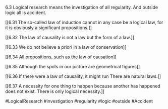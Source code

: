 6.3 Logical research means the investigation of all regularity. And outside logic all is accident.

[[6.31 The so-called law of induction cannot in any case be a logical law, for it is obviously a significant propositions.]]

[[6.32 The law of causality is not a law but the form of a law.]]

[[6.33 We do not believe a priori in a law of conservation]]

[[6.34 All propositions, such as the law of causation]]

[[6.35 Although the spots in our picture are geometrical figures]]

[[6.36 If there were a law of causality, it might run There are natural laws.]]

[[6.37 A necessity for one thing to happen because another has happened does not exist. There is only logical necessity.]]

#LogicalResearch #investigation #regularity #logic #outside #Accident 